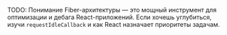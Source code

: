 TODO: Понимание Fiber-архитектуры — это мощный инструмент для оптимизации и дебага React-приложений. Если хочешь углубиться, изучи `requestIdleCallback` и как React назначает приоритеты задачам.